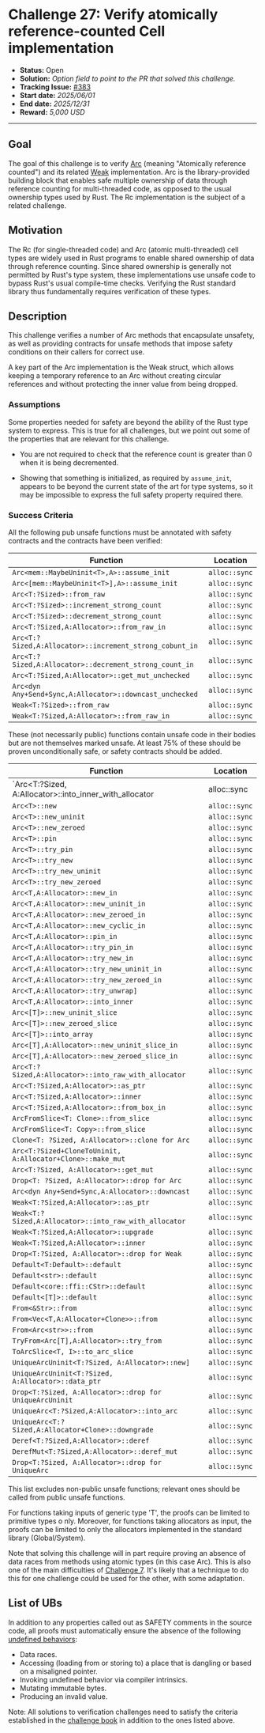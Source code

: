 # Challenge 27: Verify atomically reference-counted Cell implementation

- **Status:** Open
- **Solution:** *Option field to point to the PR that solved this challenge.*
- **Tracking Issue:** [#383](https://github.com/model-checking/verify-rust-std/issues/383)
- **Start date:** *2025/06/01*
- **End date:** *2025/12/31*
- **Reward:** *5,000 USD*

-------------------


## Goal

The goal of this challenge is to verify [Arc](https://doc.rust-lang.org/std/sync/struct.Arc.html) (meaning "Atomically reference counted") and its related [Weak](https://doc.rust-lang.org/std/sync/struct.Weak.html) implementation. Arc is the library-provided building block that enables safe multiple ownership of data through reference counting for multi-threaded code, as opposed to the usual ownership types used by Rust. The Rc implementation is the subject of a related challenge.

## Motivation

The Rc (for single-threaded code) and Arc (atomic multi-threaded) cell types are widely used in Rust programs to enable shared ownership of data through reference counting. Since shared ownership is generally not permitted by Rust's type system, these implementations use unsafe code to bypass Rust's usual compile-time checks. Verifying the Rust standard library thus fundamentally requires verification of these types.

## Description

This challenge verifies a number of Arc methods that encapsulate unsafety, as well as providing contracts for unsafe methods that impose safety conditions on their callers for correct use.

A key part of the Arc implementation is the Weak struct, which allows keeping a temporary reference to an Arc without creating circular references and without protecting the inner value from being dropped.

### Assumptions

Some properties needed for safety are beyond the ability of the Rust type system to express. This is true for all challenges, but we point out some of the properties that are relevant for this challenge.

* You are not required to check that the reference count is greater than 0 when it is being decremented.

* Showing that something is initialized, as required by `assume_init`, appears to be beyond the current state of the art for type systems, so it may be impossible to express the full safety property required there.

### Success Criteria

All the following pub unsafe functions must be annotated with safety contracts and the contracts have been verified:

| Function | Location |
|---------|---------|
|  `Arc<mem::MaybeUninit<T>,A>::assume_init`   |  `alloc::sync`    |
|  `Arc<[mem::MaybeUninit<T>],A>::assume_init`   |  `alloc::sync`    |
|  `Arc<T:?Sized>::from_raw`  | `alloc::sync` |
|  `Arc<T:?Sized>::increment_strong_count`  | `alloc::sync` |
|  `Arc<T:?Sized>::decrement_strong_count`  | `alloc::sync` |
|  `Arc<T:?Sized,A:Allocator>::from_raw_in`  | `alloc::sync` |
|  `Arc<T:?Sized,A:Allocator>::increment_strong_cobunt_in`  | `alloc::sync` |
|  `Arc<T:?Sized,A:Allocator>::decrement_strong_count_in`  | `alloc::sync` |
|  `Arc<T:?Sized,A:Allocator>::get_mut_unchecked` | `alloc::sync` | 
|  `Arc<dyn Any+Send+Sync,A:Allocator>::downcast_unchecked` | `alloc::sync` |
|  `Weak<T:?Sized>::from_raw` | `alloc::sync` |
|  `Weak<T:?Sized,A:Allocator>::from_raw_in` | `alloc::sync` |

These (not necessarily public) functions contain unsafe code in their bodies but are not themselves marked unsafe. At least 75% of these should be proven unconditionally safe, or safety contracts should be added. 

| Function | Location |
|---------|---------|
|  `Arc<T:?Sized, A:Allocator>::into_inner_with_allocator   |  alloc::sync   |
|  `Arc<T>::new` | `alloc::sync` |
|  `Arc<T>::new_uninit` | `alloc::sync` |
|  `Arc<T>::new_zeroed` | `alloc::sync` |
|  `Arc<T>::pin` | `alloc::sync` |
|  `Arc<T>::try_pin` | `alloc::sync` |
|  `Arc<T>::try_new` | `alloc::sync` |
|  `Arc<T>::try_new_uninit` | `alloc::sync` |
|  `Arc<T>::try_new_zeroed` | `alloc::sync` |
|  `Arc<T,A:Allocator>::new_in` | `alloc::sync` |
|  `Arc<T,A:Allocator>::new_uninit_in` | `alloc::sync` |
|  `Arc<T,A:Allocator>::new_zeroed_in` | `alloc::sync` |
|  `Arc<T,A:Allocator>::new_cyclic_in` | `alloc::sync` |
|  `Arc<T,A:Allocator>::pin_in` | `alloc::sync` |
|  `Arc<T,A:Allocator>::try_pin_in` | `alloc::sync` |
|  `Arc<T,A:Allocator>::try_new_in` | `alloc::sync` |
|  `Arc<T,A:Allocator>::try_new_uninit_in` | `alloc::sync` |
|  `Arc<T,A:Allocator>::try_new_zeroed_in` | `alloc::sync` |
|  `Arc<T,A:Allocator>::try_unwrap]` | `alloc::sync` |
|  `Arc<T,A:Allocator>::into_inner` | `alloc::sync` |
|  `Arc<[T]>::new_uninit_slice` | `alloc::sync` |
|  `Arc<[T]>::new_zeroed_slice` | `alloc::sync` |
|  `Arc<[T]>::into_array` | `alloc::sync` |
|  `Arc<[T],A:Allocator>::new_uninit_slice_in` | `alloc::sync` |
|  `Arc<[T],A:Allocator>::new_zeroed_slice_in` | `alloc::sync` |
|  `Arc<T:?Sized,A:Allocator>::into_raw_with_allocator` | `alloc::sync` |
|  `Arc<T:?Sized,A:Allocator>::as_ptr` | `alloc::sync` |
|  `Arc<T:?Sized,A:Allocator>::inner` | `alloc::sync` |
|  `Arc<T:?Sized,A:Allocator>::from_box_in` | `alloc::sync` |
|  `ArcFromSlice<T: Clone>::from_slice` | `alloc::sync` |
|  `ArcFromSlice<T: Copy>::from_slice` | `alloc::sync` |
|  `Clone<T: ?Sized, A:Allocator>::clone for Arc` | `alloc::sync` |
|  `Arc<T:?Sized+CloneToUninit, A:Allocator+Clone>::make_mut` | `alloc::sync` |
|  `Arc<T:?Sized, A:Allocator>::get_mut` | `alloc::sync` |
|  `Drop<T: ?Sized, A:Allocator>::drop for Arc` | `alloc::sync` |
|  `Arc<dyn Any+Send+Sync,A:Allocator>::downcast` | `alloc::sync` |
|  `Weak<T:?Sized,A:Allocator>::as_ptr` | `alloc::sync` |
|  `Weak<T:?Sized,A:Allocator>::into_raw_with_allocator` | `alloc::sync` |
|  `Weak<T:?Sized,A:Allocator>::upgrade` | `alloc::sync` |
|  `Weak<T:?Sized,A:Allocator>::inner` | `alloc::sync` |
|  `Drop<T:?Sized, A:Allocator>::drop for Weak` | `alloc::sync` |
|  `Default<T:Default>::default` | `alloc::sync` |
|  `Default<str>::default` | `alloc::sync` |
|  `Default<core::ffi::CStr>::default` | `alloc::sync` |
|  `Default<[T]>::default` | `alloc::sync` |
|  `From<&Str>::from` | `alloc::sync` |
|  `From<Vec<T,A:Allocator+Clone>>::from` | `alloc::sync` |
|  `From<Arc<str>>::from` | `alloc::sync` |
|  `TryFrom<Arc[T],A:Allocator>::try_from` | `alloc::sync` |
|  `ToArcSlice<T, I>::to_arc_slice` | `alloc::sync` |
|  `UniqueArcUninit<T:?Sized, A:Allocator>::new]` | `alloc::sync` |
|  `UniqueArcUninit<T:?Sized, A:Allocator>::data_ptr` | `alloc::sync` |
|  `Drop<T:?Sized, A:Allocator>::drop for UniqueArcUninit` | `alloc::sync` |
|  `UniqueArc<T:?Sized,A:Allocator>::into_arc` | `alloc::sync` |
|  `UniqueArc<T:?Sized,A:Allocator+Clone>::downgrade` | `alloc::sync` |
|  `Deref<T:?Sized,A:Allocator>::deref` | `alloc::sync` |
|  `DerefMut<T:?Sized,A:Allocator>::deref_mut` | `alloc::sync` |
|  `Drop<T:?Sized, A:Allocator>::drop for UniqueArc` | `alloc::sync` |


This list excludes non-public unsafe functions; relevant ones should be called from public unsafe functions.

For functions taking inputs of generic type 'T', the proofs can be limited to primitive types o
nly. Moreover, for functions taking allocators as input, the proofs can be limited to only the allocators implemented in the standard library (Global/System).

Note that solving this challenge will in part require proving an absence of data races from methods using atomic types (in this case Arc). This is also one of the main difficulties of [Challenge 7](0007-atomic-types.md). It's likely that a technique to do this for one challenge could be used for the other, with some adaptation.

## List of UBs

In addition to any properties called out as SAFETY comments in the source code, all proofs must automatically ensure the absence of the following [undefined behaviors](https://github.com/rust-lang/reference/blob/142b2ed77d33f37a9973772bd95e6144ed9dce43/src/behavior-considered-undefined.md):

* Data races.
* Accessing (loading from or storing to) a place that is dangling or based on a misaligned pointer.
* Invoking undefined behavior via compiler intrinsics.
* Mutating immutable bytes.
* Producing an invalid value.

Note: All solutions to verification challenges need to satisfy the criteria established in the [challenge book](../general-rules.md)
in addition to the ones listed above.
